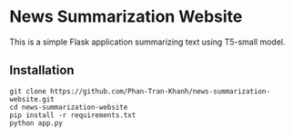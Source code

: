 # News Summarization Website

This is a simple Flask application summarizing text using T5-small model.

## Installation

```shell
git clone https://github.com/Phan-Tran-Khanh/news-summarization-website.git
cd news-summarization-website
pip install -r requirements.txt
python app.py
```